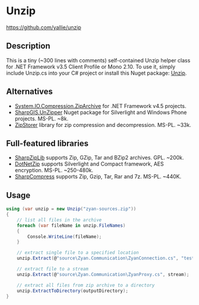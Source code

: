 ﻿Unzip
=====
https://github.com/yallie/unzip

Description
-----------

This is a tiny (~300 lines with comments) self-contained Unzip helper class for .NET Framework v3.5
Client Profile or Mono 2.10. To use it, simply include Unzip.cs into your C# project or install
this Nuget package: [Unzip](http://nuget.org/packages/unzip). 

Alternatives
------------

* [System.IO.Compression.ZipArchive](http://msdn.microsoft.com/en-us/library/system.io.compression.ziparchive.aspx) for .NET Framework v4.5 projects.
* [SharpGIS.UnZipper](http://nuget.org/packages/SharpGIS.UnZipper) Nuget package for Silverlight and Windows Phone projects. MS-PL. ~8k. 
* [ZipStorer](http://zipstorer.codeplex.com/) library for zip compression and decompression. MS-PL. ~33k.

Full-featured libraries
-----------------------

* [SharpZipLib](http://www.icsharpcode.net/opensource/sharpziplib/) supports Zip, GZip, Tar and BZip2 archives. GPL. ~200k.
* [DotNetZip](http://dotnetzip.codeplex.com/) supports Silverlight and Compact framework, AES encryption. MS-PL. ~250-480k.
* [SharpCompress](http://sharpcompress.codeplex.com/) supports Zip, Gzip, Tar, Rar and 7z. MS-PL. ~440K.

Usage
-----

```C#
using (var unzip = new Unzip("zyan-sources.zip"))
{
	// list all files in the archive
	foreach (var fileName in unzip.FileNames)
	{
		Console.WriteLine(fileName);
	}

	// extract single file to a specified location
	unzip.Extract(@"source\Zyan.Communication\ZyanConnection.cs", "test.cs");

	// extract file to a stream
	unzip.Extract(@"source\Zyan.Communication\ZyanProxy.cs", stream);

	// extract all files from zip archive to a directory
	unzip.ExtractToDirectory(outputDirectory);
}
```